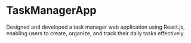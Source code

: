 # TaskManagerApp
Designed and developed a task manager web application using React.js, enabling users to create, organize, and track their daily tasks effectively.
